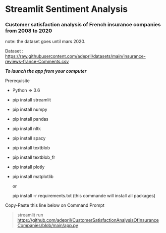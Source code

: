 # Streamlit Sentiment Analysis

### Customer satisfaction analysis of French insurance companies from 2008 to 2020


note: the dataset goes until mars 2020.
<p>
  
Dataset : 
https://raw.githubusercontent.com/adepril/datasets/main/insurance-reviews-france-Comments.csv

***To launch the app from your computer***

Prerequisite
- Python => 3.6
- pip install streamlit
- pip install numpy
- pip install pandas
- pip install nltk
- pip install spacy
- pip install textblob
- pip install textblob_fr
- pip install plotly
- pip install matplotlib
  
  or
  
  pip install -r requirements.txt  (this commande will install all packages)

Copy-Paste this line below on Command Prompt

> streamlit run https://github.com/adepril/CustomerSatisfactionAnalysisOfInsuranceCompanies/blob/main/app.py
> 


